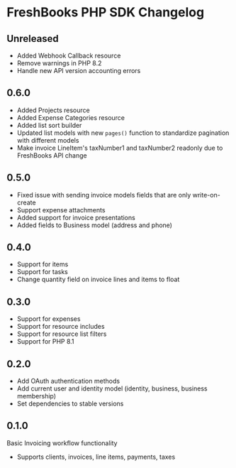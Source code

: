 # FreshBooks PHP SDK Changelog

## Unreleased

- Added Webhook Callback resource
- Remove warnings in PHP 8.2
- Handle new API version accounting errors

## 0.6.0

- Added Projects resource
- Added Expense Categories resource
- Added list sort builder
- Updated list models with new `pages()` function to standardize pagination with different models
- Make invoice LineItem's taxNumber1 and taxNumber2 readonly due to FreshBooks API change

## 0.5.0

- Fixed issue with sending invoice models fields that are only write-on-create
- Support expense attachments
- Added support for invoice presentations
- Added fields to Business model (address and phone)

## 0.4.0

- Support for items
- Support for tasks
- Change quantity field on invoice lines and items to float

## 0.3.0

- Support for expenses
- Support for resource includes
- Support for resource list filters
- Support for PHP 8.1

## 0.2.0

- Add OAuth authentication methods
- Add current user and identity model (identity, business, business membership)
- Set dependencies to stable versions

## 0.1.0

Basic Invoicing workflow functionality

- Supports clients, invoices, line items, payments, taxes
